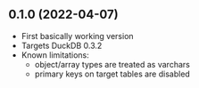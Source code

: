 0.1.0 (2022-04-07)
------------------

- First basically working version
- Targets DuckDB 0.3.2
- Known limitations:
    - object/array types are treated as varchars
    - primary keys on target tables are disabled
